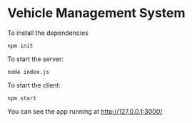 # Vehicle Management System

To install the dependencies
```
npm init
```

To start the server:
```
node index.js 
```

To start the client:
```
npm start 
```

You can see the app running at http://127.0.0.1:3000/